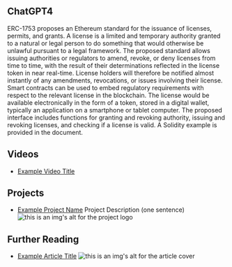 ## ChatGPT4

ERC-1753 proposes an Ethereum standard for the issuance of licenses, permits, and grants. A license is a limited and temporary authority granted to a natural or legal person to do something that would otherwise be unlawful pursuant to a legal framework. The proposed standard allows issuing authorities or regulators to amend, revoke, or deny licenses from time to time, with the result of their determinations reflected in the license token in near real-time. License holders will therefore be notified almost instantly of any amendments, revocations, or issues involving their license. Smart contracts can be used to embed regulatory requirements with respect to the relevant license in the blockchain. The license would be available electronically in the form of a token, stored in a digital wallet, typically an application on a smartphone or tablet computer. The proposed interface includes functions for granting and revoking authority, issuing and revoking licenses, and checking if a license is valid. A Solidity example is provided in the document.

## Videos

- [Example Video Title](https://www.youtube.com/watch?v=TDGq4aeevgY)

## Projects

- [Example Project Name](https://xxxx.xxx/xxxxx) Project Description (one sentence) ![this is an img's alt for the project logo](https://xxxx.xxx/project-logo.xxx)

## Further Reading

- [Example Article Title](https://xxxx.xxx/xxxxx) ![this is an img's alt for the article cover](https://xxxx.xxx/article-cover.xxx)
